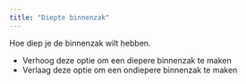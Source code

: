```yaml
---
title: "Diepte binnenzak"
---
```


Hoe diep je de binnenzak wilt hebben.

- Verhoog deze optie om een diepere binnenzak te maken
- Verlaag deze optie om een ondiepere binnenzak te maken




